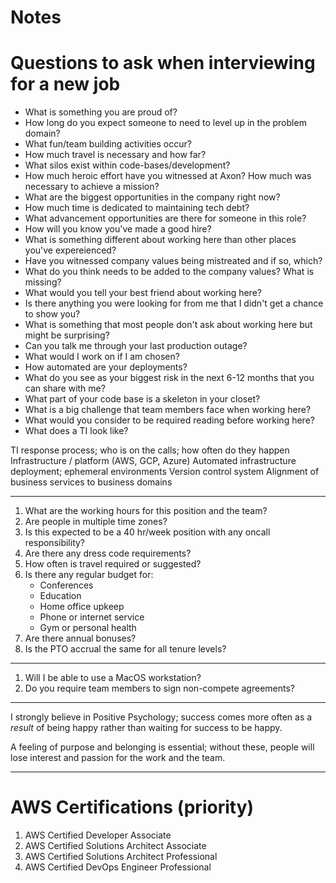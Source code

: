 # Notes


# Questions to ask when interviewing for a new job

  * What is something you are proud of?
  * How long do you expect someone to need to level up in the problem domain?
  * What fun/team building activities occur?
  * How much travel is necessary and how far?
  * What silos exist within code-bases/development?
  * How much heroic effort have you witnessed at Axon? How much was necessary to achieve a mission?
  * What are the biggest opportunities in the company right now?
  * How much time is dedicated to maintaining tech debt?
  * What advancement opportunities are there for someone in this role?
  * How will you know you've made a good hire?
  * What is something different about working here than other places you've expereienced?
  * Have you witnessed company values being mistreated and if so, which?
  * What do you think needs to be added to the company values? What is missing?
  * What would you tell your best friend about working here?
  * Is there anything you were looking for from me that I didn't get a chance to show you?
  * What is something that most people don't ask about working here but might be surprising?
  * Can you talk me through your last production outage?
  * What would I work on if I am chosen?
  * How automated are your deployments?
  * What do you see as your biggest risk in the next 6-12 months that you can share with me?
  * What part of your code base is a skeleton in your closet?
  * What is a big challenge that team members face when working here?
  * What would you consider to be required reading before working here?
  * What does a TI look like?

  TI response process; who is on the calls; how often do they happen
  Infrastructure / platform (AWS, GCP, Azure)
  Automated infrastructure deployment; ephemeral environments
  Version control system
  Alignment of business services to business domains

---

  1. What are the working hours for this position and the team?
  2. Are people in multiple time zones?
  3. Is this expected to be a 40 hr/week position with any oncall responsibility?
  4. Are there any dress code requirements?
  5. How often is travel required or suggested?
  6. Is there any regular budget for:
      - Conferences
      - Education
      - Home office upkeep
      - Phone or internet service
      - Gym or personal health
  7. Are there annual bonuses?
  8. Is the PTO accrual the same for all tenure levels?

---

  1. Will I be able to use a MacOS workstation?
  2. Do you require team members to sign non-compete agreements?

---

I strongly believe in Positive Psychology; success comes more often as a *result* of being happy rather than waiting for success to be happy.

A feeling of purpose and belonging is essential; without these, people will lose interest and passion for the work and the team.

---

# AWS Certifications (priority)

  1. AWS Certified Developer Associate
  2. AWS Certified Solutions Architect Associate
  3. AWS Certified Solutions Architect Professional
  4. AWS Certified DevOps Engineer Professional
